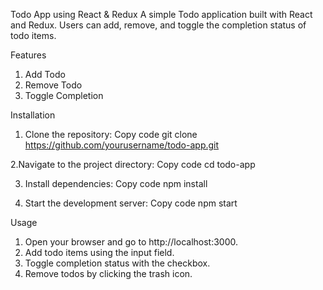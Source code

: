 Todo App using React & Redux
A simple Todo application built with React and Redux. Users can add, remove, and toggle the completion status of todo items.

Features
1. Add Todo
2. Remove Todo
3. Toggle Completion

Installation
1. Clone the repository:
Copy code
git clone https://github.com/yourusername/todo-app.git

2.Navigate to the project directory:
Copy code
cd todo-app

3. Install dependencies:
Copy code
npm install

4. Start the development server:
Copy code
npm start


Usage
1. Open your browser and go to http://localhost:3000.
2. Add todo items using the input field.
3. Toggle completion status with the checkbox.
4. Remove todos by clicking the trash icon.

